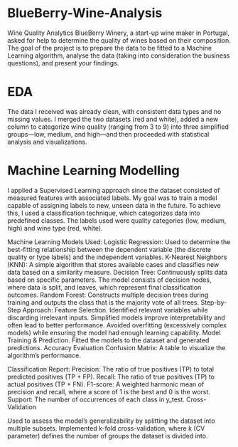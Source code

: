 # BlueBerry-Wine-Analysis
Wine Quality Analytics
BlueBerry Winery, a start-up wine maker in Portugal, asked for help to determine the quality of wines based on their composition.
The goal of the project is to prepare the data to be fitted to a Machine Learning algorithm, analyse the data (taking into consideration the business questions), and present your findings.

# EDA 
The data I received was already clean, with consistent data types and no missing values. I merged the two datasets (red and white), added a new column to categorize wine quality (ranging from 3 to 9) into three simplified groups—low, medium, and high—and then proceeded with statistical analysis and visualizations.

# Machine Learning Modelling
I applied a Supervised Learning approach since the dataset consisted of measured features with associated labels. My goal was to train a model capable of assigning labels to new, unseen data in the future. To achieve this, I used a classification technique, which categorizes data into predefined classes. The labels used were quality categories (low, medium, high) and wine type (red, white).

Machine Learning Models Used:
  Logistic Regression: Used to determine the best-fitting relationship between the dependent variable (the discrete quality or type labels) and the independent variables.
  K-Nearest Neighbors (KNN): A simple algorithm that stores available cases and classifies new data based on a similarity measure.
  Decision Tree: Continuously splits data based on specific parameters. The model consists of decision nodes, where data is split, and leaves, which represent final classification    outcomes.
  Random Forest: Constructs multiple decision trees during training and outputs the class that is the majority vote of all trees.
Step-by-Step Approach:
  Feature Selection.
  Identified relevant variables while discarding irrelevant inputs.
  Simplified models improve interpretability and often lead to better performance.
  Avoided overfitting (excessively complex models) while ensuring the model had enough learning capability.
  Model Training & Prediction.
  Fitted the models to the dataset and generated predictions.
Accuracy Evaluation
Confusion Matrix: A table to visualize the algorithm’s performance.

Classification Report:
Precision: The ratio of true positives (TP) to total predicted positives (TP + FP).
Recall: The ratio of true positives (TP) to actual positives (TP + FN).
F1-score: A weighted harmonic mean of precision and recall, where a score of 1 is the best and 0 is the worst.
Support: The number of occurrences of each class in y_test.
Cross-Validation

Used to assess the model’s generalizability by splitting the dataset into multiple subsets.
Implemented k-fold cross-validation, where k (CV parameter) defines the number of groups the dataset is divided into.
